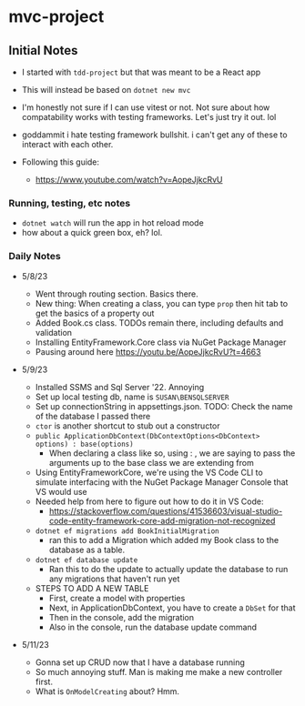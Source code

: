 # mvc-project

## Initial Notes

-  I started with `tdd-project` but that was meant to be a React app
-  This will instead be based on `dotnet new mvc`

-  I'm honestly not sure if I can use vitest or not.  Not sure about how compatability works with testing frameworks.  Let's just try it out.  lol
-  goddammit i hate testing framework bullshit.  i can't get any of these to interact with each other.

- Following this guide:
    - https://www.youtube.com/watch?v=AopeJjkcRvU

### Running, testing, etc notes
-  `dotnet watch` will run the app in hot reload mode
-  how about a quick green box, eh?  lol.


### Daily Notes

- 5/8/23
    - Went through routing section.  Basics there.
    - New thing:  When creating a class, you can type `prop` then hit tab to get the basics of a property out
    - Added Book.cs class.  TODOs remain there, including defaults and validation
    - Installing EntityFramework.Core class via NuGet Package Manager
    - Pausing around here https://youtu.be/AopeJjkcRvU?t=4663

- 5/9/23
    - Installed SSMS and Sql Server '22.  Annoying
    - Set up local testing db, name is `SUSAN\BENSQLSERVER`
    - Set up connectionString in appsettings.json.  TODO:  Check the name of the database I passed there
    - `ctor` is another shortcut to stub out a constructor
    - `public ApplicationDbContext(DbContextOptions<DbContext> options) : base(options)`
        - When declaring a class like so, using : , we are saying to pass the arguments up to the base class we are extending from
    - Using EntityFrameworkCore, we're using the VS Code CLI to simulate interfacing with the NuGet Package Manager Console that VS would use
    - Needed help from here to figure out how to do it in VS Code:
        - https://stackoverflow.com/questions/41536603/visual-studio-code-entity-framework-core-add-migration-not-recognized
    - `dotnet ef migrations add BookInitialMigration`
        - ran this to add a Migration which added my Book class to the database as a table.
    - `dotnet ef database update`
        - Ran this to do the update to actually update the database to run any migrations that haven't run yet
    - STEPS TO ADD A NEW TABLE
        - First, create a model with properties
        - Next, in ApplicationDbContext, you have to create a `DbSet` for that
        - Then in the console, add the migration
        - Also in the console, run the database update command

- 5/11/23
    - Gonna set up CRUD now that I have a database running
    - So much annoying stuff.  Man is making me make a new controller first.
    - What is `OnModelCreating` about?  Hmm.